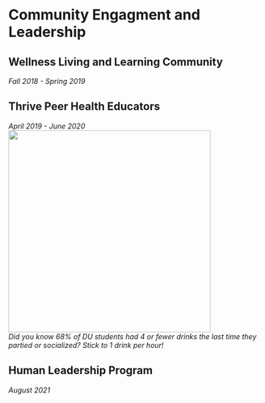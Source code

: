 # Community Engagment and Leadership
## Wellness Living and Learning Community
<i>Fall 2018 - Spring 2019</i>
## Thrive Peer Health Educators
<i>April 2019 - June 2020</i>
<br>
<img src="https://user-images.githubusercontent.com/91146906/151018455-c85f1384-062c-466b-ac52-d338eb03a261.jpg" height="400"/>
<br><i>Did you know 68% of DU students had 4 or fewer drinks the last time they partied or socialized? Stick to 1 drink per hour!</i>
## Human Leadership Program
<i>August 2021</i>
